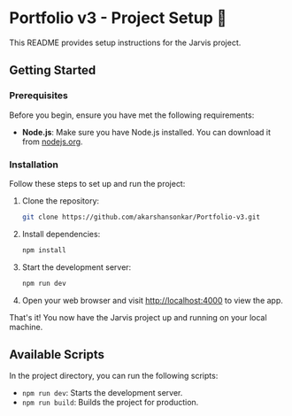 # Portfolio v3 - Project Setup 🚀

This README provides setup instructions for the Jarvis project.

## Getting Started

### Prerequisites

Before you begin, ensure you have met the following requirements:

- **Node.js**: Make sure you have Node.js installed. You can download it from [nodejs.org](https://nodejs.org/).

### Installation

Follow these steps to set up and run the project:

1. Clone the repository:

   ```bash
   git clone https://github.com/akarshansonkar/Portfolio-v3.git
   ```

2. Install dependencies:

   ```bash
   npm install
   ```

3. Start the development server:

   ```bash
   npm run dev
   ```

5. Open your web browser and visit [http://localhost:4000](http://localhost:4000) to view the app.

That's it! You now have the Jarvis project up and running on your local machine.

## Available Scripts

In the project directory, you can run the following scripts:

- `npm run dev`: Starts the development server.
- `npm run build`: Builds the project for production.

